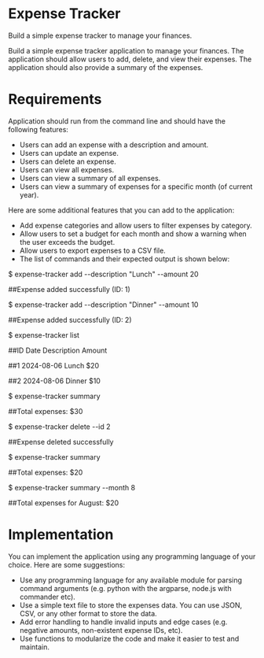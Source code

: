 # Expense Tracker
Build a simple expense tracker to manage your finances.

Build a simple expense tracker application to manage your finances. The application should allow users to add, delete, and view their expenses. The application should also provide a summary of the expenses.

# Requirements
Application should run from the command line and should have the following features:

- Users can add an expense with a description and amount.
- Users can update an expense.
- Users can delete an expense.
- Users can view all expenses.
- Users can view a summary of all expenses.
- Users can view a summary of expenses for a specific month (of current year).

Here are some additional features that you can add to the application:

- Add expense categories and allow users to filter expenses by category.
- Allow users to set a budget for each month and show a warning when the user exceeds the budget.
- Allow users to export expenses to a CSV file.
- The list of commands and their expected output is shown below:

$ expense-tracker add --description "Lunch" --amount 20

##Expense added successfully (ID: 1)

$ expense-tracker add --description "Dinner" --amount 10

##Expense added successfully (ID: 2)

$ expense-tracker list

##ID  Date       Description  Amount

##1   2024-08-06  Lunch        $20

##2   2024-08-06  Dinner       $10


$ expense-tracker summary

##Total expenses: $30

$ expense-tracker delete --id 2

##Expense deleted successfully

$ expense-tracker summary

##Total expenses: $20

$ expense-tracker summary --month 8

##Total expenses for August: $20

# Implementation
You can implement the application using any programming language of your choice. Here are some suggestions:

- Use any programming language for any available module for parsing command arguments (e.g. python with the argparse, node.js with commander etc).
- Use a simple text file to store the expenses data. You can use JSON, CSV, or any other format to store the data.
- Add error handling to handle invalid inputs and edge cases (e.g. negative amounts, non-existent expense IDs, etc).
- Use functions to modularize the code and make it easier to test and maintain.